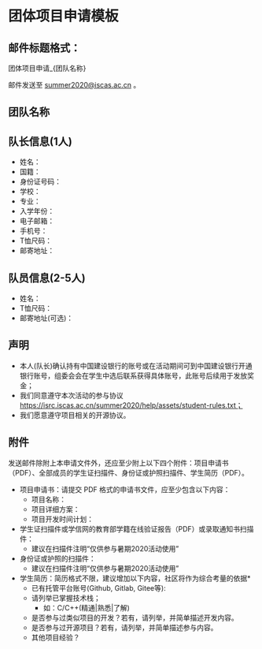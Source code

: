 # 团体项目申请模板

## 邮件标题格式：

团体项目申请_{团队名称}

邮件发送至 summer2020@iscas.ac.cn 。

## 团队名称

## 队长信息(1人)

- 姓名：
- 国籍：
- 身份证号码：
- 学校：
- 专业：
- 入学年份：
- 电子邮箱：
- 手机号：
- T恤尺码：
- 邮寄地址：

## 队员信息(2-5人)

- 姓名：
- T恤尺码：
- 邮寄地址(可选)：

## 声明

- 本人(队长)确认持有中国建设银行的账号或在活动期间可到中国建设银行开通银行账号，组委会会在学生中选后联系获得具体账号，此账号后续用于发放奖金；
- 我们同意遵守本次活动的参与协议 https://isrc.iscas.ac.cn/summer2020/help/assets/student-rules.txt；
- 我们愿意遵守项目相关的开源协议。

## 附件

发送邮件除附上本申请文件外，还应至少附上以下四个附件：项目申请书（PDF）、全部成员的学生证扫描件、身份证或护照扫描件、学生简历（PDF）。

- 项目申请书：请提交 PDF 格式的申请书文件，应至少包含以下内容：
  - 项目名称：
  - 项目详细方案：
  - 项目开发时间计划：
- 学生证扫描件或学信网的教育部学籍在线验证报告（PDF）或录取通知书扫描件：
  - 建议在扫描件注明“仅供参与暑期2020活动使用”
- 身份证或护照的扫描件：
  - 建议在扫描件注明“仅供参与暑期2020活动使用”
- 学生简历：简历格式不限，建议增加以下内容，社区将作为综合考量的依据*
  - 已有托管平台账号(Github, Gitlab, Gitee等):
  - 请列举已掌握技术栈；
    - 如：C/C++(精通|熟悉|了解)
  - 是否参与过类似项目的开发？若有，请列举，并简单描述开发内容。
  - 是否参与过开源项目？若有，请列举，并简单描述参与内容。
  - 其他项目经验？
